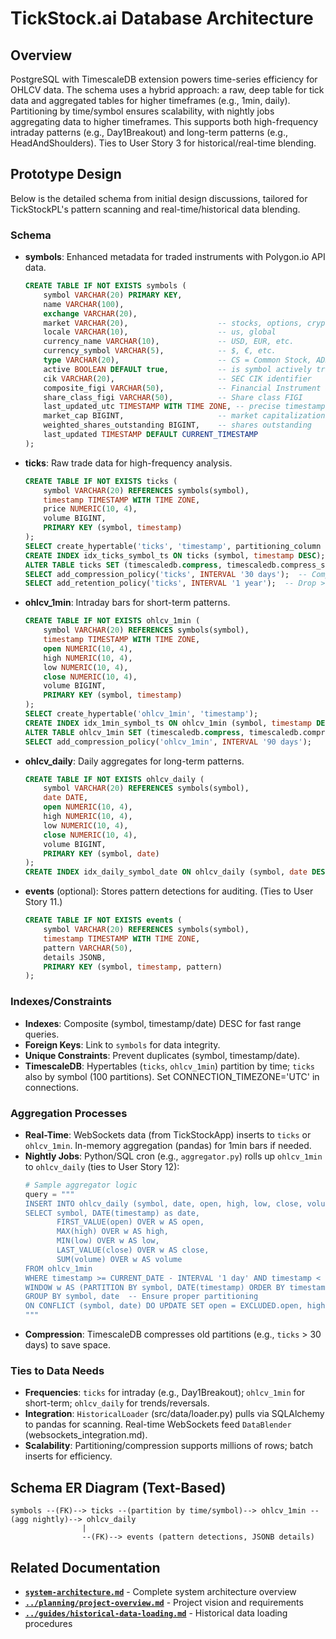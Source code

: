 # TickStock.ai Database Architecture

## Overview
PostgreSQL with TimescaleDB extension powers time-series efficiency for OHLCV data. The schema uses a hybrid approach: a raw, deep table for tick data and aggregated tables for higher timeframes (e.g., 1min, daily). Partitioning by time/symbol ensures scalability, with nightly jobs aggregating data to higher timeframes. This supports both high-frequency intraday patterns (e.g., Day1Breakout) and long-term patterns (e.g., HeadAndShoulders). Ties to User Story 3 for historical/real-time blending.

## Prototype Design
Below is the detailed schema from initial design discussions, tailored for TickStockPL's pattern scanning and real-time/historical data blending.

### Schema
- **symbols**: Enhanced metadata for traded instruments with Polygon.io API data.
  ```sql
  CREATE TABLE IF NOT EXISTS symbols (
      symbol VARCHAR(20) PRIMARY KEY,
      name VARCHAR(100),
      exchange VARCHAR(20),
      market VARCHAR(20),                    -- stocks, options, crypto, forex
      locale VARCHAR(10),                    -- us, global
      currency_name VARCHAR(10),             -- USD, EUR, etc.
      currency_symbol VARCHAR(5),            -- $, €, etc.
      type VARCHAR(20),                      -- CS = Common Stock, ADRC = ADR, etc.
      active BOOLEAN DEFAULT true,           -- is symbol actively traded
      cik VARCHAR(20),                       -- SEC CIK identifier  
      composite_figi VARCHAR(50),            -- Financial Instrument Global Identifier
      share_class_figi VARCHAR(50),          -- Share class FIGI
      last_updated_utc TIMESTAMP WITH TIME ZONE, -- precise timestamp from API
      market_cap BIGINT,                     -- market capitalization if available
      weighted_shares_outstanding BIGINT,    -- shares outstanding
      last_updated TIMESTAMP DEFAULT CURRENT_TIMESTAMP
  );
  ```
- **ticks**: Raw trade data for high-frequency analysis.
  ```sql
  CREATE TABLE IF NOT EXISTS ticks (
      symbol VARCHAR(20) REFERENCES symbols(symbol),
      timestamp TIMESTAMP WITH TIME ZONE,
      price NUMERIC(10, 4),
      volume BIGINT,
      PRIMARY KEY (symbol, timestamp)
  );
  SELECT create_hypertable('ticks', 'timestamp', partitioning_column => 'symbol', number_partitions => 100);
  CREATE INDEX idx_ticks_symbol_ts ON ticks (symbol, timestamp DESC);
  ALTER TABLE ticks SET (timescaledb.compress, timescaledb.compress_segmentby = 'symbol', timescaledb.compress_orderby = 'timestamp DESC');
  SELECT add_compression_policy('ticks', INTERVAL '30 days');  -- Compress >30 days old
  SELECT add_retention_policy('ticks', INTERVAL '1 year');  -- Drop >1yr old for space
  ```
- **ohlcv_1min**: Intraday bars for short-term patterns.
  ```sql
  CREATE TABLE IF NOT EXISTS ohlcv_1min (
      symbol VARCHAR(20) REFERENCES symbols(symbol),
      timestamp TIMESTAMP WITH TIME ZONE,
      open NUMERIC(10, 4),
      high NUMERIC(10, 4),
      low NUMERIC(10, 4),
      close NUMERIC(10, 4),
      volume BIGINT,
      PRIMARY KEY (symbol, timestamp)
  );
  SELECT create_hypertable('ohlcv_1min', 'timestamp');
  CREATE INDEX idx_1min_symbol_ts ON ohlcv_1min (symbol, timestamp DESC);
  ALTER TABLE ohlcv_1min SET (timescaledb.compress, timescaledb.compress_orderby = 'timestamp DESC');
  SELECT add_compression_policy('ohlcv_1min', INTERVAL '90 days');
  ```
- **ohlcv_daily**: Daily aggregates for long-term patterns.
  ```sql
  CREATE TABLE IF NOT EXISTS ohlcv_daily (
      symbol VARCHAR(20) REFERENCES symbols(symbol),
      date DATE,
      open NUMERIC(10, 4),
      high NUMERIC(10, 4),
      low NUMERIC(10, 4),
      close NUMERIC(10, 4),
      volume BIGINT,
      PRIMARY KEY (symbol, date)
  );
  CREATE INDEX idx_daily_symbol_date ON ohlcv_daily (symbol, date DESC);
  ```
- **events** (optional): Stores pattern detections for auditing. (Ties to User Story 11.)
  ```sql
  CREATE TABLE IF NOT EXISTS events (
      symbol VARCHAR(20) REFERENCES symbols(symbol),
      timestamp TIMESTAMP WITH TIME ZONE,
      pattern VARCHAR(50),
      details JSONB,
      PRIMARY KEY (symbol, timestamp, pattern)
  );
  ```

### Indexes/Constraints
- **Indexes**: Composite (symbol, timestamp/date) DESC for fast range queries.
- **Foreign Keys**: Link to `symbols` for data integrity.
- **Unique Constraints**: Prevent duplicates (symbol, timestamp/date).
- **TimescaleDB**: Hypertables (`ticks`, `ohlcv_1min`) partition by time; `ticks` also by symbol (100 partitions). Set CONNECTION_TIMEZONE='UTC' in connections.

### Aggregation Processes
- **Real-Time**: WebSockets data (from TickStockApp) inserts to `ticks` or `ohlcv_1min`. In-memory aggregation (pandas) for 1min bars if needed.
- **Nightly Jobs**: Python/SQL cron (e.g., `aggregator.py`) rolls up `ohlcv_1min` to `ohlcv_daily` (ties to User Story 12):
  ```python
  # Sample aggregator logic
  query = """
  INSERT INTO ohlcv_daily (symbol, date, open, high, low, close, volume)
  SELECT symbol, DATE(timestamp) as date,
         FIRST_VALUE(open) OVER w AS open,
         MAX(high) OVER w AS high,
         MIN(low) OVER w AS low,
         LAST_VALUE(close) OVER w AS close,
         SUM(volume) OVER w AS volume
  FROM ohlcv_1min
  WHERE timestamp >= CURRENT_DATE - INTERVAL '1 day' AND timestamp < CURRENT_DATE
  WINDOW w AS (PARTITION BY symbol, DATE(timestamp) ORDER BY timestamp ROWS BETWEEN UNBOUNDED PRECEDING AND UNBOUNDED FOLLOWING)
  GROUP BY symbol, date  -- Ensure proper partitioning
  ON CONFLICT (symbol, date) DO UPDATE SET open = EXCLUDED.open, high = EXCLUDED.high, low = EXCLUDED.low, close = EXCLUDED.close, volume = EXCLUDED.volume;
  """
  ```
- **Compression**: TimescaleDB compresses old partitions (e.g., `ticks` > 30 days) to save space.

### Ties to Data Needs
- **Frequencies**: `ticks` for intraday (e.g., Day1Breakout); `ohlcv_1min` for short-term; `ohlcv_daily` for trends/reversals.
- **Integration**: `HistoricalLoader` (src/data/loader.py) pulls via SQLAlchemy to pandas for scanning. Real-time WebSockets feed `DataBlender` (websockets_integration.md).
- **Scalability**: Partitioning/compression supports millions of rows; batch inserts for efficiency.

## Schema ER Diagram (Text-Based)
```
symbols --(FK)--> ticks --(partition by time/symbol)--> ohlcv_1min --(agg nightly)--> ohlcv_daily
                |
                --(FK)--> events (pattern detections, JSONB details)
```

## Related Documentation

- **[`system-architecture.md`](system-architecture.md)** - Complete system architecture overview
- **[`../planning/project-overview.md`](../planning/project-overview.md)** - Project vision and requirements
- **[`../guides/historical-data-loading.md`](../guides/historical-data-loading.md)** - Historical data loading procedures